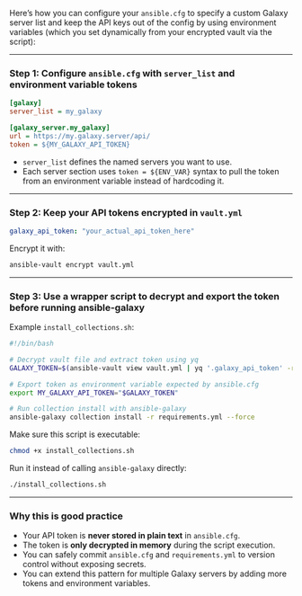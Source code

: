 Here’s how you can configure your `ansible.cfg` to specify a custom Galaxy server list and keep the API keys out of the config by using environment variables (which you set dynamically from your encrypted vault via the script):

---

### Step 1: Configure `ansible.cfg` with `server_list` and environment variable tokens

```ini
[galaxy]
server_list = my_galaxy

[galaxy_server.my_galaxy]
url = https://my.galaxy.server/api/
token = ${MY_GALAXY_API_TOKEN}
```

- `server_list` defines the named servers you want to use.
- Each server section uses `token = ${ENV_VAR}` syntax to pull the token from an environment variable instead of hardcoding it.

---

### Step 2: Keep your API tokens encrypted in `vault.yml`

```yaml
galaxy_api_token: "your_actual_api_token_here"
```

Encrypt it with:

```bash
ansible-vault encrypt vault.yml
```

---

### Step 3: Use a wrapper script to decrypt and export the token before running ansible-galaxy

Example `install_collections.sh`:

```bash
#!/bin/bash

# Decrypt vault file and extract token using yq
GALAXY_TOKEN=$(ansible-vault view vault.yml | yq '.galaxy_api_token' -r)

# Export token as environment variable expected by ansible.cfg
export MY_GALAXY_API_TOKEN="$GALAXY_TOKEN"

# Run collection install with ansible-galaxy
ansible-galaxy collection install -r requirements.yml --force
```

Make sure this script is executable:

```bash
chmod +x install_collections.sh
```

Run it instead of calling `ansible-galaxy` directly:

```bash
./install_collections.sh
```

---

### Why this is good practice

- Your API token is **never stored in plain text** in `ansible.cfg`.
- The token is **only decrypted in memory** during the script execution.
- You can safely commit `ansible.cfg` and `requirements.yml` to version control without exposing secrets.
- You can extend this pattern for multiple Galaxy servers by adding more tokens and environment variables.
